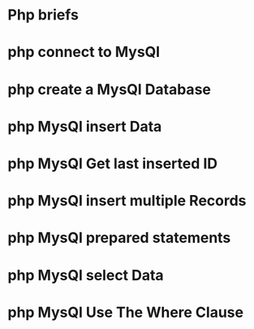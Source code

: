 # Php briefs 
# php connect to MysQl
# php create a MysQl Database
# php MysQl insert Data
# php MysQl Get last inserted ID
# php MysQl insert multiple Records
# php MysQl prepared statements
# php MysQl select Data
# php MysQl Use The Where Clause